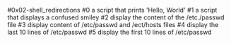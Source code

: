 #0x02-shell_redirections
#0 a script that prints 'Hello, World'
#1 a script that displays a confused smiley
#2 display the content of the /etc./passwd file
#3 display content of /etc/passwd and /ect/hosts files
#4 display the last 10 lines of /etc/passwd
#5 display the first 10 lines of /etc/passwd
